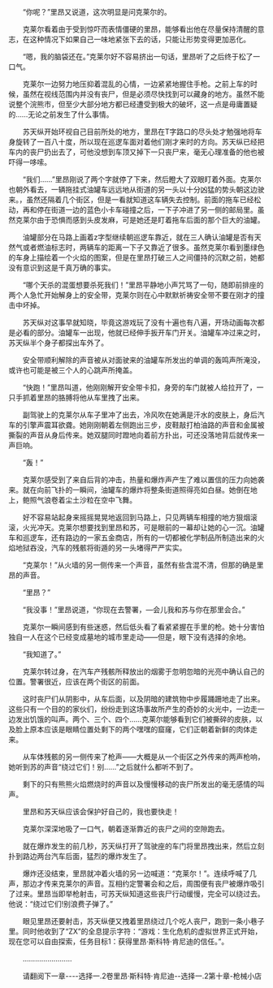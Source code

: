 <div class="read-content j_readContent" id="">
                <p>　　“你呢？”里昂又说道，这次明显是问克莱尔的。<p>　　克莱尔看着由于受到惊吓而表情僵硬的里昂，能够看出他在尽量保持清醒的意志，在这种情况下如果自己一味地紧张下去的话，只能让形势变得更加恶化。<p>　　“嗯，我的脑袋还在。”克莱尔好不容易挤出一句话，里昂听了之后终于松了一口气。<p>　　克莱尔一边努力地压抑着混乱的心情，一边紧紧地握住手枪。之前上车的时候，虽然在视线范围内并没有丧尸，但是必须尽快找到可以藏身的地方。虽然不能说整个浣熊市，但至少大部分地方都已经遭受到极大的破坏，这一点是毋庸置疑的……无论之前发生了什么事情。<p>　　苏天纵开始环视自己目前所处的地方，里昂在T字路口的尽头处才勉强地将车身旋转了一百八十度，所以现在巡逻车面对着他们刚才来时的方向。苏天纵已经把车内的丧尸扔出去了，可他没想到车顶又掉下一只丧尸来，毫无心理准备的他也被吓得一哆嗦。<p>　　“我们……”里昂刚说了两个字就停了下来，然后瞪大了双眼盯着外面。克莱尔也朝外看去，一辆拖挂式油罐车远远地从街道的另一头以十分凶猛的势头朝这边驶来。，虽然还隔着几个街区，但是一看就知道这车辆失去控制。前面的拖车已经松动，再和停在街道一边的蓝色小卡车碰撞之后，一下子冲进了另一侧的邮局里。虽然克莱尔由于恐惧而感到头皮发麻，可是她还是盯着拖车后面的那个巨大的油罐。<p>　　油罐部分在马路上画着z字型继续朝巡逻车靠近，就在三人确认油罐是否有天然气或者燃油标志时，两辆车的距离一下子又靠近了很多。虽然克莱尔看到墨绿色的车身上描绘着一个火焰的图案，但是在里昂打破三人之间僵持的沉默之前，她都没有意识到这是千真万确的事实。<p>　　“哪个天杀的混蛋想要杀死我们！”里昂平静地小声咒骂了一句，随即前排座的两个人急忙开始解身上的安全带，克莱尔则在心中默默祈祷安全带不要在刚才的撞击中坏掉。<p>　　苏天纵对这事早就知晓，毕竟这游戏玩了没有十遍也有八遍，开场动画每次都是必看的部分。油罐车一出现，他就已经伸手扳开车门开关。油罐车冲过来之时，苏天纵半个身子都探出车外了。<p>　　安全带顺利解除的声音被从对面驶来的油罐车所发出的单调的轰鸣声所淹没，或许也可能是被三个人的心跳声所掩盖。<p>　　“快跑！”里昂叫道，他刚刚解开安全带卡扣，身旁的车门就被人给拉开了，一只手抓着里昂的胳膊将他从车里拽了出来。<p>　　副驾驶上的克莱尔从车子里冲了出去，冷风吹在她满是汗水的皮肤上，身后汽车的引擎声震耳欲聋。她刚刚朝着左侧跑出三步，皮鞋敲打柏油路的声音和金属被撕裂的声音从身后传来。她双腿同时蹬地向着前方扑出，可还没落地背后就传来一声巨响。<p>　　“轰！”<p>　　克莱尔感受到了来自后背的冲击，热量和爆炸声产生了难以置信的压力向她袭来。就在向前飞扑的一瞬间，油罐车的爆炸将整条街道照得亮如白昼。她倒在地上，鲍照气浪卷着尘土沙粒在空中飞舞。<p>　　好不容易站起身来摇摇晃晃地返回到马路上，只见两辆车相撞的地方狠烟滚滚，火光冲天。克莱尔想要找到里昂和苏，可是眼前的一幕却让她的心一沉。油罐车和巡逻车，还有路边的一家五金商店，所有的一切都被化学制品所制造出来的火焰地狱吞没，汽车的残骸将街遁的另一头堵得严严实实。<p>　　“克莱尔！”从火墙的另一侧传来一个声音，虽然有些含混不清，但那的确是里昂的声音。<p>　　“里昂？”<p>　　“我没事！”里昂说道，“你现在去警署，—会儿我和苏与你在那里会合。”<p>　　克莱尔一瞬间感到有些迷惑，然后低头看了看紧紧握在手里的枪。她十分害怕独自一人在这个已经变成墓地的城市里走动——但是，眼下没有选择的余地。<p>　　“我知道了。”<p>　　克莱尔转过身，在汽车产残骸所释放出的烟雾于忽明忽暗的光亮中确认自己的位置。警署很近，应该在两个街区的前面。<p>　　这时丧尸们从阴影中，从车后面，以及阴暗的建筑物中步履踊跚地走了出来。这些只有一个目的的家伙们，纷纷走到这场事故所产生的奇妙的火光中，一边走一边发出饥饿的叫声。两个、三个、四个……克莱尔能够看到它们被撕碎的皮肤，以及脸上原本应该是眼睛位置处剩下的两个嘿嘿的窟窿，它们正朝着新鲜的肉体走来。<p>　　从车体残骸的另一侧传来了枪声——大概是从一个街区之外传来的两声枪响，她听到苏的声音“绕过它们！别……”之后就什么都听不到了。<p>　　剩下的只有熊熊火焰燃烧时的声音以及慢慢移动的丧尸所发出的毫无感情的叫声。<p>　　里昂和苏天纵应该会保护好自己的，我也要快走！<p>　　克莱尔深深地吸了一口气，朝着逐渐靠近的丧尸之间的空隙跑去。<p>　　就在爆炸发生的前几秒，苏天纵打开了驾驶座的车门将里昂拽出来，然后立刻扑到路边两台汽车后面，猛烈的爆炸发生了。<p>　　爆炸还没结束，里昂就冲着火墙的另一边喊道：“克莱尔！”。连续呼喊了几声，那边才传来克莱尔的声音。互相约定警署会和之后，周围便有丧尸被爆炸吸引了过来。里昂当即举枪射击，可苏天纵知道这些丧尸行动缓慢，完全可以绕过去。他说：“绕过它们!别浪费子弹了。”<p>　　眼见里昂还要射击，苏天纵便又拽着里昂绕过几个吃人丧尸，跑到一条小巷子里。同时他收到了“ZX”的全息提示字符：“游戏：生化危机的虚拟世界正式开始，现在您可以自由探索，任务目标1：获得里昂·斯科特·肯尼迪的信任。”。<p>　　……………………<p>　　请翻阅下一章----选择一.2卷里昂·斯科特·肯尼迪--选择一.2第十章-枪械小店<p> 
            </div>